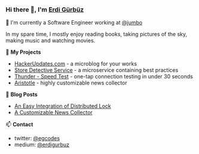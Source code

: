 ### Hi there 👋, I'm [Erdi Gürbüz](https://egcodes.blogspot.com)


🔭 I'm currently a Software Engineer working at
[@jumbo](https://www.linkedin.com/company/jumbo-supermarkten/)

In my spare time, I mostly enjoy reading books, 
taking pictures of the sky, making music and watching movies.

🌱 **My Projects**
- [HackerUpdates.com](https://www.hackerupdates.com) - a microblog for your works
- [Store Detective Service](https://github.com/egcodes/store-detective-service) - a microservice containing best practices
- [Thunder - Speed Test](https://github.com/egcodes/speed-test) - one-tap connection testing in under 30 seconds
- [Aristotle](https://github.com/egcodes/aristotle) - highly customizable news collector


📕 **Blog Posts**
<!-- BLOG-POST-LIST:START -->
- [An Easy Integration of Distributed Lock](https://medium.com/sahibinden-technology/an-easy-integration-of-distributed-lock-4b19a704ce49)
- [A Customizable News Collector](https://medium.com/@erdigurbuz/a-customizable-news-collector-c29ba99d3fa8)
<!-- BLOG-POST-LIST:END -->


📫 **Contact**
- twitter: [@egcodes](https://twitter.com/egcodes)
- medium: [@erdigurbuz](https://medium.com/@erdigurbuz)


